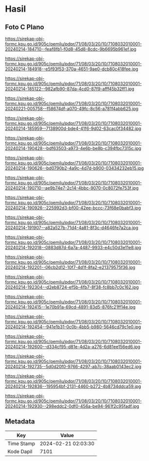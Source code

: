 # Hasil

## Foto C Plano

https://sirekap-obj-formc.kpu.go.id/905c/pemilu/pdpr/71/08/03/20/10/7108032010001-20240214-184710--feaf8fb1-f0d8-45d8-8cdc-9b6695b961ef.jpg

https://sirekap-obj-formc.kpu.go.id/905c/pemilu/pdpr/71/08/03/20/10/7108032010001-20240214-184918--e5f93f53-370a-4651-9ae0-dcb80c418fee.jpg

https://sirekap-obj-formc.kpu.go.id/905c/pemilu/pdpr/71/08/03/20/10/7108032010001-20240214-185122--982afb90-87da-4cd0-87f9-afff45b32ff1.jpg

https://sirekap-obj-formc.kpu.go.id/905c/pemilu/pdpr/71/08/03/20/10/7108032010001-20240221-005758--f58674df-a070-49fc-8c56-a781f4abb625.jpg

https://sirekap-obj-formc.kpu.go.id/905c/pemilu/pdpr/71/08/03/20/10/7108032010001-20240214-185959--7138900d-bde4-41f6-9d02-63cac0f34482.jpg

https://sirekap-obj-formc.kpu.go.id/905c/pemilu/pdpr/71/08/03/20/10/7108032010001-20240214-190428--bdf63503-a973-4e6b-be8b-c394fbc7315c.jpg

https://sirekap-obj-formc.kpu.go.id/905c/pemilu/pdpr/71/08/03/20/10/7108032010001-20240214-190626--bd0790b2-4a9c-4d7d-b900-03434232eb15.jpg

https://sirekap-obj-formc.kpu.go.id/905c/pemilu/pdpr/71/08/03/20/10/7108032010001-20240214-190710--ae9b74e7-2c14-4bbc-9070-0c8072fe753f.jpg

https://sirekap-obj-formc.kpu.go.id/905c/pemilu/pdpr/71/08/03/20/10/7108032010001-20240214-190926--225992d3-bf00-42ee-bccc-73f68e0babf3.jpg

https://sirekap-obj-formc.kpu.go.id/905c/pemilu/pdpr/71/08/03/20/10/7108032010001-20240214-191907--a82a527b-71d4-4a81-8f3c-d4646fe7a2ca.jpg

https://sirekap-obj-formc.kpu.go.id/905c/pemilu/pdpr/71/08/03/20/10/7108032010001-20240214-192018--0883d87d-6a7a-4487-9933-e4c50d3e11e8.jpg

https://sirekap-obj-formc.kpu.go.id/905c/pemilu/pdpr/71/08/03/20/10/7108032010001-20240214-192201--06cb2d12-10f7-4d1f-8fa2-e21379575f36.jpg

https://sirekap-obj-formc.kpu.go.id/905c/pemilu/pdpr/71/08/03/20/10/7108032010001-20240214-192304--d2eb8724-ef5b-4fb7-8f38-fc8bb7c0c162.jpg

https://sirekap-obj-formc.kpu.go.id/905c/pemilu/pdpr/71/08/03/20/10/7108032010001-20240214-192415--1e70b91a-69cd-4891-83d5-876fc21ff14e.jpg

https://sirekap-obj-formc.kpu.go.id/905c/pemilu/pdpr/71/08/03/20/10/7108032010001-20240214-192454--941e1b31-0c0b-4bb5-b980-5646cd79c1e0.jpg

https://sirekap-obj-formc.kpu.go.id/905c/pemilu/pdpr/71/08/03/20/10/7108032010001-20240214-192600--d334cf95-d81e-4d2a-a276-6d81ee156ed6.jpg

https://sirekap-obj-formc.kpu.go.id/905c/pemilu/pdpr/71/08/03/20/10/7108032010001-20240214-192735--5d0d20f0-9766-4297-ab7c-38aab0143ec2.jpg

https://sirekap-obj-formc.kpu.go.id/905c/pemilu/pdpr/71/08/03/20/10/7108032010001-20240214-192836--195954bf-2131-4460-b272-4b8734ddca59.jpg

https://sirekap-obj-formc.kpu.go.id/905c/pemilu/pdpr/71/08/03/20/10/7108032010001-20240214-192930--298eddc2-0df0-456a-be94-961f2c95fadf.jpg


## Metadata

| Key        | Value               |
| ---------- | ------------------- |
| Time Stamp | 2024-02-21 02:03:30 |
| Kode Dapil | 7101                |




